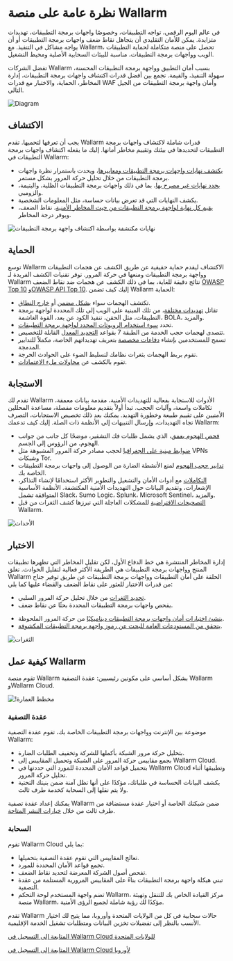 # نظرة عامة على منصة Wallarm

في عالم اليوم الرقمي، تواجه التطبيقات، وخصوصًا واجهات برمجة التطبيقات، تهديدات متزايدة. يمكن للأمان التقليدي أن يتجاهل نقاط ضعف واجهات برمجة التطبيقات أو أن يواجه مشاكل في التنفيذ. مع Wallarm، تحصل على منصة متكاملة لحماية التطبيقات الويب وواجهات برمجة التطبيقات، مناسبة للبيئات السحابية الأصلية ومحيط التشغيل.

تفضل الشركات Wallarm بسبب أمان التطبيق وواجهة برمجة التطبيقات المحسنة، سهولة التنفيذ، والقيمة. تجمع بين أفضل قدرات اكتشاف واجهات برمجة التطبيقات، إدارة المخاطر، الحماية، والاختبار مع قدرات WAF وأمان واجهة برمجة التطبيقات من الجيل التالي.

![Diagram](../images/about-wallarm-waf/overview/wallarm-features.png)

## الاكتشاف

يجب أن تعرفها لتحميها. تقدم Wallarm قدرات شاملة لاكتشاف واجهات برمجة التطبيقات لتحديدها في بيئتك وتقييم مخاطر أمانها. إليك ما يفعله اكتشاف واجهات برمجة التطبيقات في Wallarm:

* [يكتشف نهايات واجهات برمجة التطبيقات ومعاييرها](../api-discovery/overview.md)، ويحدث باستمرار نظرة واجهات برمجة التطبيقات من خلال تحليل حركة المرور بشكل مستمر.
* [يحدد نهايات غير مصرح بها](../api-discovery/rogue-api.md)، بما في ذلك واجهات برمجة التطبيقات الظلية، واليتيمة، والزومبي.
* يكشف النهايات التي قد تعرض بيانات حساسة، مثل المعلومات الشخصية.
* [يقيم كل نهاية لواجهة برمجة التطبيقات من حيث المخاطر الأمنية](../api-discovery/risk-score.md)، نقاط الضعف، ويوفر درجة المخاطر.

![نهايات مكتشفة بواسطة اكتشاف واجهة برمجة التطبيقات](../images/about-wallarm-waf/api-discovery/discovered-api-endpoints.png)

## الحماية

توسع Wallarm الاكتشاف ليقدم حماية حقيقية عن طريق الكشف عن هجمات التطبيقات وواجهة برمجة التطبيقات ومنعها في حركة المرور. توفر تقنيات الكشف الفريدة لـ Wallarm نتائج دقيقة للغاية، بما في ذلك الكشف عن هجمات ضد نقاط الضعف [OWASP Top 10](https://owasp.org/www-project-top-ten/) و[OWASP API Top 10](https://owasp.org/www-project-api-security/). إليك كيف تضمن Wallarm الحماية:

* تكتشف الهجمات سواء [بشكل مضمن](../installation/inline/overview.md) أو [خارج النطاق](../installation/oob/overview.md).
* تقاتل [تهديدات مختلفة](../attacks-vulns-list.md)، من تلك المبنية على الويب إلى تلك المحددة لواجهة برمجة التطبيقات، مثل الحقن، تنفيذ الكود عن بعد، القوة الغاشمة، BOLA، والمزيد.
* تحدد [سوء استخدام الروبوتات المحدد لواجهة برمجة التطبيقات](../api-abuse-prevention/overview.md).
* تتصدى لهجمات حجب الخدمة من الطبقة 7 بقواعد [التحديد المعدل](../user-guides/rules/rate-limiting.md) القابلة للتخصيص.
* تسمح للمستخدمين بإنشاء [دفاعات مخصصة](../user-guides/rules/regex-rule.md) بتعريف تهديداتهم الخاصة، مكملاً للتدابير المدمجة.
* تقوم بربط الهجمات بثغرات نظامك لتسليط الضوء على الحوادث الحرجة.
* تقوم بالكشف عن [محاولات ملء الاعتمادات](../about-wallarm/credential-stuffing.md).

## الاستجابة

تقدم لك Wallarm الأدوات للاستجابة بفعالية للتهديدات الأمنية، مقدمة بيانات معمقة، تكاملات واسعة، وآليات الحجب. تبدأ أولاً بتقديم معلومات مفصلة، مساعدة المحللين الأمنيين على تقييم طبيعة وخطورة التهديد. يمكنك بعد ذلك تخصيص الاستجابات، التصرف تجاه التهديدات، وإرسال التنبيهات إلى الأنظمة ذات الصلة. إليك كيف تدعمك Wallarm:

* [فحص الهجوم بعمق](../user-guides/events/check-attack.md)، الذي يشمل طلبات فك التشفير، موضحًا كل جانب من جوانب الهجوم، من الرؤوس إلى الجسم.
* [ضوابط مبنية على الجغرافيا](../user-guides/ip-lists/overview.md) لحجب مصادر حركة المرور المشبوهة مثل VPNs وشبكات Tor.
* [تدابير حجب الهجوم](../admin-en/configure-wallarm-mode.md#available-filtration-modes) لمنع الأنشطة الضارة من الوصول إلى واجهات برمجة التطبيقات الخاصة بك.
* [التكاملات](../user-guides/settings/integrations/integrations-intro.md) مع أدوات الأمان والتشغيل والتطوير الأكثر استخدامًا لإنشاء التذاكر، الإشعارات، وتقديم البيانات حول التهديدات الأمنية المكتشفة. الأنظمة الأساسية المتوافقة تشمل Slack، Sumo Logic، Splunk، Microsoft Sentinel، والمزيد.
* [التصحيحات الافتراضية](../user-guides/rules/vpatch-rule.md) للمشكلات العاجلة التي تبرزها كشف الثغرات من قبل Wallarm.

![الأحداث](../images/about-wallarm-waf/overview/events-with-attacks.png)

## الاختبار

إدارة المخاطر المنتشرة هي خط الدفاع الأول، لكن تقليل المخاطر التي تظهرها تطبيقات المنتج وواجهات برمجة التطبيقات هي الطريقة الأكثر فعالية لتقليل الحوادث. تغلق Wallarm الحلقة على أمان التطبيقات وواجهات برمجة التطبيقات عن طريق توفير جناح من قدرات الاختبار للعثور على نقاط الضعف والقضاء عليها كما يلي:

* [تحديد الثغرات](../user-guides/vulnerabilities.md) من خلال تحليل حركة المرور السلبي.
* يفحص واجهات برمجة التطبيقات المحددة بحثًا عن نقاط ضعف.
<!-- * [يختبر](../fast/openapi-security-testing.md) واجهات برمجة التطبيقات للكشف عن نقاط الضعف بناءً على مواصفات OpenAPI. -->
* [ينشئ اختبارات أمان واجهات برمجة التطبيقات ديناميكيًا](../vulnerability-detection/active-threat-verification/overview.md) من حركة المرور الملحوظة.
* [يتحقق من المستودعات العامة للبحث عن رموز واجهة برمجة التطبيقات المكشوفة](../api-attack-surface/security-issues.md).

![الثغرات](../images/about-wallarm-waf/overview/vulnerabilities.png)

## كيفية عمل Wallarm

تقوم منصة Wallarm بشكل أساسي على مكونين رئيسيين: عقدة التصفية Wallarm وWallarm Cloud.

![!مخطط العمارة](../images/about-wallarm-waf/overview/filtering-node-cloud.png)

### عقدة التصفية

موضوعة بين الإنترنت وواجهات برمجة التطبيقات الخاصة بك، تقوم عقدة التصفية Wallarm:

* بتحليل حركة مرور الشبكة بأكملها للشركة وتخفيف الطلبات الضارة.
* بجمع مقاييس حركة المرور على الشبكة وتحميل المقاييس إلى Wallarm Cloud.
* بتحميل قواعد الأمان المحددة للمورد التي حددتها في Wallarm Cloud وتطبيقها أثناء تحليل حركة المرور.
* بكشف البيانات الحساسة في طلباتك، مؤكدًا على أنها تظل آمنة ضمن بنيتك التحتية ولا يتم نقلها إلى السحابة كخدمة طرف ثالث.

يمكنك إعداد عقدة تصفية Wallarm ضمن شبكتك الخاصة أو اختيار عقدة مستضافة من طرف ثالث من خلال [خيارات النشر المتاحة](../installation/supported-deployment-options.md).

### السحابة

تقوم Wallarm Cloud بما يلي:

* تعالج المقاييس التي تقوم عقدة التصفية بتحميلها.
* تجمع قواعد الأمان المحددة للمورد.
* تفحص أصول الشركة المعرضة لتحديد نقاط الضعف.
* تبني هيكلة واجهة برمجة التطبيقات بناءً على المقاييس المرورية المستلمة من عقدة التصفية.
* تضم واجهة المستخدم لوحة التحكم Wallarm، مركز القيادة الخاص بك للتنقل وتهيئة منصة Wallarm، مؤكدًا لك رؤية شاملة لجميع الرؤى الأمنية.

تقدم Wallarm حالات سحابية في كل من الولايات المتحدة وأوروبا، مما يتيح لك اختيار الأنسب بالنظر إلى تفضيلات تخزين البيانات ومتطلبات تشغيل الخدمة الإقليمية.

[المتابعة إلى التسجيل في Wallarm Cloud للولايات المتحدة](https://us1.my.wallarm.com/signup)

[المتابعة إلى التسجيل في Wallarm Cloud لأوروبا](https://my.wallarm.com/signup)